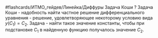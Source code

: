 #flashcards/ИТМО_гейдев/Линейка/Диффуры
Задача Коши
?
Задача Коши - надобность найти частное решение дифференциального уравнения - решение, удовлетворяющее некоторому условию вида $y(C_1) = C_2$.
Задача - найти такое значение константы, чтобы при подстановке $C_1$ в найденную функцию получалось значение $C_2$.
